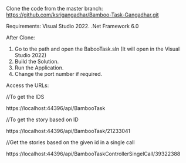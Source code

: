 Clone the code from the master branch: https://github.com/ksrigangadhar/Bamboo-Task-Gangadhar.git

Requirements:
Visual Studio 2022.
.Net Framework 6.0


After Clone:
1. Go to the path and open the BabooTask.sln (It will open in the Visual Studio 2022)
2. Build the Solution.
3. Run the Application.
4. Change the port number if required.

Access the URLs:

//To get the IDS

https://localhost:44396/api/BambooTask

//To get the story based on ID

https://localhost:44396/api/BambooTask/21233041

//Get the stories based on the given id in a single call

https://localhost:44396/api/BambooTaskControllerSingelCall/39322388




 
